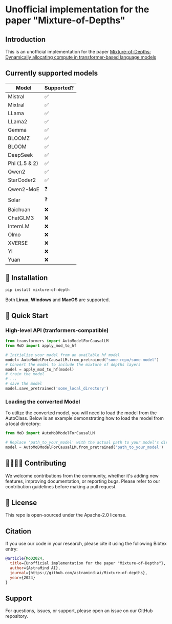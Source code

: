 # Unofficial implementation for the paper "Mixture-of-Depths"


## Introduction
This is an unofficial implementation for the paper [Mixture-of-Depths: Dynamically allocating compute in transformer-based language models](https://arxiv.org/abs/2404.02258)

## Currently supported models

| Model  | Supported? |
| ------------- | ------------- |
| Mistral  |  ✅ |
| Mixtral  |  ✅ |
| LLama  |  ✅ |
| LLama2  |  ✅ |
| Gemma  |  ✅ |
| BLOOMZ  |  ✅ |
| BLOOM  |  ✅ |
| DeepSeek  |  ✅ |
| Phi (1.5 & 2)  |  ✅ |
| Qwen2  |  ✅ |
| StarCoder2  |  ✅ |
| Qwen2-MoE  |  ❓ |
| Solar  |  ❓ |
| Baichuan  |  ❌ |
| ChatGLM3  |  ❌ |
| InternLM  |  ❌ |
| Olmo  |  ❌ |
| XVERSE  |  ❌ |
| Yi  |  ❌ |
| Yuan  |  ❌ |

## 💾 Installation
```bash
pip install mixture-of-depth
```
Both **Linux**, **Windows** and **MacOS** are supported.
## 🏁 Quick Start

### High-level API (tranformers-compatible)
```python
from transformers import AutoModelForCausalLM
from MoD import apply_mod_to_hf

# Initialize your model from an available hf model
model= AutoModelForCausalLM.from_pretrained("some-repo/some-model")
# Convert the model to include the mixture of depths layers
model = apply_mod_to_hf(model)
# train the model
# ...
# save the model
model.save_pretrained('some_local_directory')
```
### Loading the converted Model
To utilize the converted model, you will need to load the model from the AutoClass. Below is an example demonstrating how to load the model from a local directory:
```python
from MoD import AutoMoDModelForCausalLM

# Replace 'path_to_your_model' with the actual path to your model's directory
model = AutoMoDModelForCausalLM.from_pretrained('path_to_your_model')
```
## 🫱🏼‍🫲🏽 Contributing
We welcome contributions from the community, whether it's adding new features, improving documentation, or reporting bugs. Please refer to our contribution guidelines before making a pull request.

## 📜 License
This repo is open-sourced under the Apache-2.0 license.

## Citation
If you use our code in your research, please cite it using the following Bibtex entry:

```bibtex
@article{MoD2024,
  title={Unofficial implementation for the paper "Mixture-of-Depths"},
  author={AstraMind AI},
  journal={https://github.com/astramind-ai/Mixture-of-depths},
  year={2024}
}
```
## Support
For questions, issues, or support, please open an issue on our GitHub repository.
